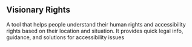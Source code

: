 ## Visionary Rights

A tool that helps people understand their human rights and accessibility rights based on their location and situation. It provides quick legal info, guidance, and solutions for accessibility issues
